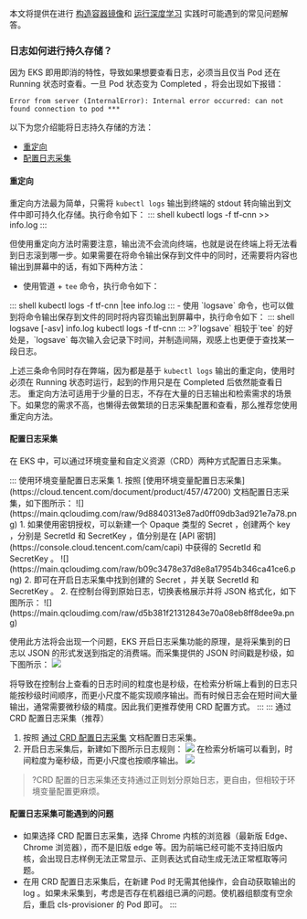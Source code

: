
本文将提供在进行 [构造容器镜像](https://cloud.tencent.com/document/product/457/60220)和 [运行深度学习](https://cloud.tencent.com/document/product/457/60221) 实践时可能遇到的常见问题解答。


### 日志如何进行持久存储？

因为 EKS 即用即消的特性，导致如果想要查看日志，必须当且仅当 Pod 还在 Running 状态时查看。一旦 Pod 状态变为 Completed ，将会出现如下报错：

```shell
Error from server (InternalError): Internal error occurred: can not found connection to pod ***
```

以下为您介绍能将日志持久存储的方法：
- [重定向](#redirect)
- [配置日志采集](#configure-log-collection)




#### 重定向[](id:redirect)
重定向方法最为简单，只需将 `kubectl logs` 输出到终端的 stdout 转向输出到文件中即可持久化存储。执行命令如下：
<dx-codeblock>
:::  shell
kubectl logs -f tf-cnn >> info.log
:::
</dx-codeblock>

但使用重定向方法时需要注意，输出流不会流向终端，也就是说在终端上将无法看到日志滚到哪一步。如果需要在将命令输出保存到文件中的同时，还需要将内容也输出到屏幕中的话，有如下两种方法：
- 使用管道 + `tee` 命令，执行命令如下：
<dx-codeblock>
:::  shell
kubectl logs -f tf-cnn |tee info.log
:::
</dx-codeblock>
- 使用 `logsave` 命令，也可以做到将命令输出保存到文件的同时将内容页输出到屏幕中，执行命令如下：
<dx-codeblock>
:::  shell
logsave [-asv] info.log kubectl logs -f tf-cnn
:::
</dx-codeblock>
>?`logsave` 相较于`tee` 的好处是，`logsave` 每次输入会记录下时间，并制造间隔，观感上也更便于查找某一段日志。

上述三条命令同时存在弊端，因为都是基于 `kubectl logs` 输出的重定向，使用时必须在 Running 状态时运行，起到的作用只是在 Completed 后依然能查看日志。
重定向方法可适用于少量的日志，不存在大量的日志输出和检索需求的场景下。如果您的需求不高，也懒得去做繁琐的日志采集配置和查看，那么推荐您使用重定向方法。






#### 配置日志采集[](id:configure-log-collection)

在 EKS 中，可以通过环境变量和自定义资源（CRD）两种方式配置日志采集。

<dx-tabs>
::: 使用环境变量配置日志采集
1. 按照 [使用环境变量配置日志采集](https://cloud.tencent.com/document/product/457/47200) 文档配置日志采集，如下图所示：
![](https://main.qcloudimg.com/raw/9d8840313e87ad0ff09db3ad921e7a78.png)
 1. 如果使用密钥授权，可以新建一个 Opaque 类型的 Secret ，创建两个 key ，分别是 SecretId 和 SecretKey ，值分别是在 [API 密钥](https://console.cloud.tencent.com/cam/capi) 中获得的 SecretId 和 SecretKey 。
![](https://main.qcloudimg.com/raw/b09c3478e37d8e8a17954b346ca41ce6.png)
 2. 即可在开启日志采集中找到创建的 Secret ，并关联 SecretId 和 SecretKey 。
2. 在控制台得到原始日志，切换表格展示并将 JSON 格式化，如下图所示：
![](https://main.qcloudimg.com/raw/d5b381f21312843e70a08eb8ff8dee9a.png)


使用此方法将会出现一个问题，EKS 开启日志采集功能的原理，是将采集到的日志以 JSON 的形式发送到指定的消费端。而采集提供的 JSON 时间戳是秒级，如下图所示：
![](https://main.qcloudimg.com/raw/42236ca9e13f04bf8f0eca2100737b48.png)

将导致在控制台上查看的日志时间的粒度也是秒级，在检索分析端上看到的日志只能按秒级时间顺序，而更小尺度不能实现顺序输出。而有时候日志会在短时间大量输出，通常需要微秒级的精度。因此我们更推荐使用 CRD 配置方式。
:::
::: 通过 CRD 配置日志采集（推荐）
1. 按照 [通过 CRD 配置日志采集](https://cloud.tencent.com/document/product/457/56320) 文档配置日志采集。
2. 开启日志采集后，新建如下图所示日志规则：
![](https://main.qcloudimg.com/raw/9ef5e3765a6da8b748b7626efa2cb03f.png)
在检索分析端可以看到，时间粒度为毫秒级，而更小尺度也按顺序输出。
![](https://main.qcloudimg.com/raw/1b9147713093f6d2eeb53e04215b00a4.png)
>?CRD 配置的日志采集还支持通过正则划分原始日志，更自由，但相较于环境变量配置更麻烦。


#### 配置日志采集可能遇到的问题
- 如果选择 CRD 配置日志采集，选择 Chrome 内核的浏览器（最新版 Edge、Chrome 浏览器），而不是旧版 edge 等。因为前端已经可能不支持旧版内核，会出现日志样例无法正常显示、正则表达式自动生成无法正常框取等问题。
- 在用 CRD 配置日志采集后，在新建 Pod 时无需其他操作，会自动获取输出的 log 。如果未采集到，考虑是否存在机器组已满的问题。使机器组额度有空余后，重启 cls-provisioner 的 Pod 即可。
:::
</dx-tabs>




